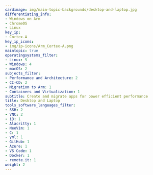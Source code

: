```yaml
---
cardimage: img/main-topic-backgrounds/desktop-and-laptop.jpg
differentiating_info:
- Windows on Arm
- ChromeOS
- Linux
key_ip:
- Cortex-A
key_ip_icons:
- img/ip-icons/Arm_Cortex-A.png
maintopic: true
operatingsystems_filter:
- Linux: 5
- Windows: 4
- macOS: 2
subjects_filter:
- Performance and Architecture: 2
- CI-CD: 2
- Migration to Arm: 1
- Containers and Virtualization: 1
subtitle: Create and migrate apps for power efficient performance
title: Desktop and Laptop
tools_software_languages_filter:
- SSH: 2
- VNC: 2
- i3: 1
- Alacritty: 1
- NeoVim: 1
- C: 1
- yml: 1
- GitHub: 1
- Azure: 1
- VS Code: 1
- Docker: 1
- remote.it: 1
weight: 2
---
```

